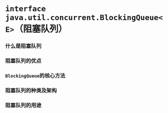 # `interface java.util.concurrent.BlockingQueue<E>`（阻塞队列）

### 什么是阻塞队列

### 阻塞队列的优点

### `BlockingQueue`的核心方法

### 阻塞队列的种类及架构

### 阻塞队列的用途
